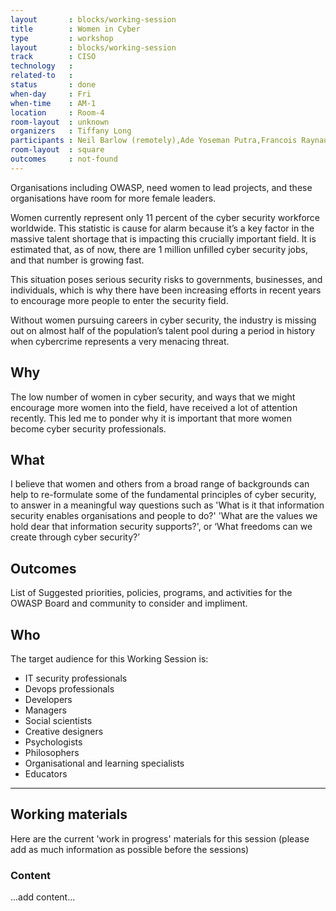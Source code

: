 ```yaml
---
layout       : blocks/working-session
title        : Women in Cyber
type         : workshop
layout       : blocks/working-session
track        : CISO
technology   :
related-to   :
status       : done
when-day     : Fri
when-time    : AM-1
location     : Room-4
room-layout  : unknown
organizers   : Tiffany Long
participants : Neil Barlow (remotely),Ade Yoseman Putra,Francois Raynaud,Lisa Raynaud,Petty Meisari, Mamta Vuppu
room-layout  : square
outcomes     : not-found
---
```



Organisations including OWASP, need women to lead projects, and these organisations have room for more female leaders.

Women currently represent only 11 percent of the cyber security workforce worldwide. This statistic is cause for alarm because it’s a key factor in the massive talent shortage that is impacting this crucially important field. It is estimated that, as of now, there are 1 million unfilled cyber security jobs, and that number is growing fast.

This situation poses serious security risks to governments, businesses, and individuals, which is why there have been increasing efforts in recent years to encourage more people to enter the security field.

Without women pursuing careers in cyber security, the industry is missing out on almost half of the population’s talent pool during a period in history when cybercrime represents a very menacing threat.

## Why

The low number of women in cyber security, and ways that we might encourage more women into the field, have received a lot of attention recently. This led me to ponder why it is important that more women become cyber security professionals.

## What

I believe that women and others from a broad range of backgrounds can help to re-formulate some of the fundamental principles of cyber security, to answer in a meaningful way questions such as 'What is it that information security enables organisations and people to do?' 'What are the values we hold dear that information security supports?', or ‘What freedoms can we create through cyber security?’

## Outcomes

List of Suggested priorities, policies, programs, and activities for the OWASP Board and community to consider and impliment.

## Who

The target audience for this Working Session is:

 - IT security professionals
 - Devops professionals
 - Developers
 - Managers
 - Social scientists
 - Creative designers
 - Psychologists
 - Philosophers
 - Organisational and learning specialists
 - Educators

 ---

## Working materials

Here are the current 'work in progress' materials for this session (please add as much information as possible before the sessions)

### Content

...add content...
